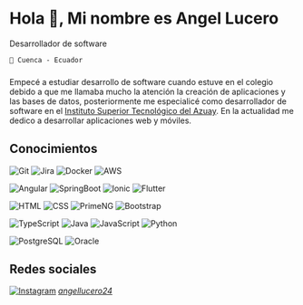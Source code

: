 # Hola 👋, Mi nombre es Angel Lucero


Desarrollador de software

``📌 Cuenca - Ecuador``  


###  

Empecé a estudiar desarrollo de software cuando estuve en el colegio debido a que me llamaba mucho la atención la creación de aplicaciones y las bases de datos, posteriormente me especialicé como desarrollador de software en el [Instituto Superior Tecnológico del Azuay](https://www.tecazuay.edu.ec/). En la actualidad me dedico a desarrollar aplicaciones web y móviles.

## Conocimientos

![Git](https://user-images.githubusercontent.com/57451983/186953192-066082e8-436d-40b7-a95c-b6066c2eac8b.png)
![Jira](https://user-images.githubusercontent.com/57451983/186953232-e11636ae-25e7-490f-b6a1-60b691ec5749.png)
![Docker](https://user-images.githubusercontent.com/57451983/186953230-edcd4adf-656e-490d-a697-3518e9374601.png)
![AWS](https://user-images.githubusercontent.com/57451983/186953229-e2d84b17-f5e7-49c9-9d42-6fc8b4ab7ee4.png)

![Angular](https://user-images.githubusercontent.com/57451983/186953226-91772a35-0729-4263-83ee-8c20f8b26f16.png)
![SpringBoot](https://user-images.githubusercontent.com/57451983/186953198-1ec0a608-be56-46d8-9d4c-60f09163e27c.png)
![Ionic](https://user-images.githubusercontent.com/57451983/186953224-7af43669-5f08-4b7f-9fc1-bc3d2e4eaad5.png)
![Flutter](https://user-images.githubusercontent.com/57451983/186958677-fe1c3bfa-c32d-4c16-901c-175d52d325a9.png)

![HTML](https://user-images.githubusercontent.com/57451983/186953221-0ec4c0af-ea82-4ac6-b2e8-13420a2101a6.png)
![CSS](https://user-images.githubusercontent.com/57451983/186953219-ba34f089-a916-4e07-a99a-4fc48ccfd39c.png)
![PrimeNG](https://user-images.githubusercontent.com/57451983/186953412-5d21ba70-5271-4cc6-954b-fdc34222fdb1.png)
![Bootstrap](https://user-images.githubusercontent.com/57451983/186953218-6b880f6b-95e5-4b0a-8b90-f3f11e2ef42d.png)

![TypeScript](https://user-images.githubusercontent.com/57451983/186953216-f4f3ff40-4e2b-476f-a050-e90cf12dab36.png)
![Java](https://user-images.githubusercontent.com/57451983/186953210-ae1fb236-5212-4697-bc46-de0e74787009.png)
![JavaScript](https://user-images.githubusercontent.com/57451983/186953214-10adca82-4401-4d3a-99ff-b111bbb4deff.png)
![Python](https://user-images.githubusercontent.com/57451983/186953208-459281b7-8e3f-43e5-b3e2-513d85c73665.png)

![PostgreSQL](https://user-images.githubusercontent.com/57451983/186953203-af7c7a77-72ca-4d71-83db-7feb7d21bfeb.png)
![Oracle](https://user-images.githubusercontent.com/57451983/186953202-5450ca06-4084-4714-a3d4-5b495b9ec227.png)

## Redes sociales

[![Instagram](https://user-images.githubusercontent.com/57451983/186957817-20defcca-4759-419c-a3d6-29e75aa9a3fe.png)](https://www.instagram.com/angellucero24/)
[_angellucero24_](https://www.instagram.com/angellucero24/)
